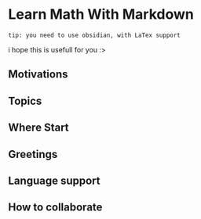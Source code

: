 # Learn Math With Markdown

`tip: you need to use obsidian, with LaTex support`

i hope this is usefull for you :>

## Motivations

## Topics

## Where Start

## Greetings

## Language support

## How to collaborate
